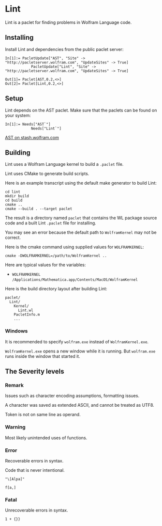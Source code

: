 # Lint

Lint is a paclet for finding problems in Wolfram Language code.


## Installing

Install Lint and dependencies from the public paclet server:
```
In[1]:= PacletUpdate["AST", "Site" -> "http://pacletserver.wolfram.com", "UpdateSites" -> True]
			PacletUpdate["Lint", "Site" -> "http://pacletserver.wolfram.com", "UpdateSites" -> True]

Out[1]= Paclet[AST,0.2,<>]
Out[2]= Paclet[Lint,0.2,<>]
```


## Setup

Lint depends on the AST paclet. Make sure that the paclets can be found on your system:
```
In[1]:= Needs["AST`"]
			Needs["Lint`"]
```

[AST on stash.wolfram.com](https://stash.wolfram.com/projects/COD/repos/ast/browse)


## Building

Lint uses a Wolfram Language kernel to build a `.paclet` file.

Lint uses CMake to generate build scripts.

Here is an example transcript using the default make generator to build Lint:
```
cd lint
mkdir build
cd build
cmake ..
cmake --build . --target paclet
```

The result is a directory named `paclet` that contains the WL package source code and a built Lint `.paclet` file for installing.

You may see an error because the default path to `WolframKernel` may not be correct.

Here is the cmake command using supplied values for `WOLFRAMKERNEL`:
```
cmake -DWOLFRAMKERNEL=/path/to/WolframKernel ..
```

Here are typical values for the variables:
* `WOLFRAMKERNEL` `/Applications/Mathematica.app/Contents/MacOS/WolframKernel`

Here is the build directory layout after building Lint:

```
paclet/
  Lint/
    Kernel/
      Lint.wl
    PacletInfo.m
    ...
```

### Windows

It is recommended to specify `wolfram.exe` instead of `WolframKernel.exe`.

`WolframKernel.exe` opens a new window while it is running. But `wolfram.exe` runs inside the window that started it.


## The Severity levels

### Remark

Issues such as character encoding assumptions, formatting issues.

A character was saved as extended ASCII, and cannot be treated as UTF8.

Token is not on same line as operand.


### Warning

Most likely unintended uses of functions.


### Error

Recoverable errors in syntax.

Code that is never intentional.

`"\[Alpa]"`

`f[a,]`


### Fatal

Unrecoverable errors in syntax.

`1 + {}}`



